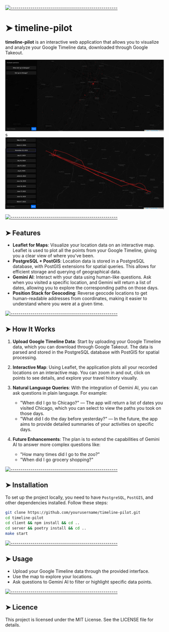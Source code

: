 <!-- ⚠️ This README has been generated from the file(s) "blueprint.md" ⚠️-->
[![-----------------------------------------------------](https://raw.githubusercontent.com/andreasbm/readme/master/assets/lines/colored.png)](#timeline-pilot)

# ➤ timeline-pilot

**timeline-pilot** is an interactive web application that allows you to visualize and analyze your Google Timeline data, downloaded through Google Takeout.

![screen-1](https://github.com/pinkynrg/timeline-pilot/blob/main/screen-1.png)
s
![screen-2](https://github.com/pinkynrg/timeline-pilot/blob/main/screen-2.png)


[![-----------------------------------------------------](https://raw.githubusercontent.com/andreasbm/readme/master/assets/lines/colored.png)](#features)

## ➤ Features

- **Leaflet for Maps**: Visualize your location data on an interactive map. Leaflet is used to plot all the points from your Google Timeline, giving you a clear view of where you've been.
- **PostgreSQL + PostGIS**: Location data is stored in a PostgreSQL database, with PostGIS extensions for spatial queries. This allows for efficient storage and querying of geographical data.
- **Gemini AI**: Interact with your data using human-like questions. Ask when you visited a specific location, and Gemini will return a list of dates, allowing you to explore the corresponding paths on those days.
- **Position Stack for Geocoding**: Reverse geocode locations to get human-readable addresses from coordinates, making it easier to understand where you were at a given time.


[![-----------------------------------------------------](https://raw.githubusercontent.com/andreasbm/readme/master/assets/lines/colored.png)](#how-it-works)

## ➤ How It Works

1. **Upload Google Timeline Data**: Start by uploading your Google Timeline data, which you can download through Google Takeout. The data is parsed and stored in the PostgreSQL database with PostGIS for spatial processing.

2. **Interactive Map**: Using Leaflet, the application plots all your recorded locations on an interactive map. You can zoom in and out, click on points to see details, and explore your travel history visually.

3. **Natural Language Queries**: With the integration of Gemini AI, you can ask questions in plain language. For example:
   - "When did I go to Chicago?" — The app will return a list of dates you visited Chicago, which you can select to view the paths you took on those days.
   - "What did I do the day before yesterday?" — In the future, the app aims to provide detailed summaries of your activities on specific days.

4. **Future Enhancements**: The plan is to extend the capabilities of Gemini AI to answer more complex questions like:
   - "How many times did I go to the zoo?"
   - "When did I go grocery shopping?"


[![-----------------------------------------------------](https://raw.githubusercontent.com/andreasbm/readme/master/assets/lines/colored.png)](#installation)

## ➤ Installation

To set up the project locally, you need to have `PostgreSQL`, `PostGIS`, and other dependencies installed. Follow these steps:

```bash
git clone https://github.com/yourusername/timeline-pilot.git
cd timeline-pilot
cd client && npm install && cd ..
cd server && poetry install && cd ..
make start
```


[![-----------------------------------------------------](https://raw.githubusercontent.com/andreasbm/readme/master/assets/lines/colored.png)](#usage)

## ➤ Usage

- Upload your Google Timeline data through the provided interface.
- Use the map to explore your locations.
- Ask questions to Gemini AI to filter or highlight specific data points.


[![-----------------------------------------------------](https://raw.githubusercontent.com/andreasbm/readme/master/assets/lines/colored.png)](#licence)

## ➤ Licence

This project is licensed under the MIT License. See the LICENSE file for details.
